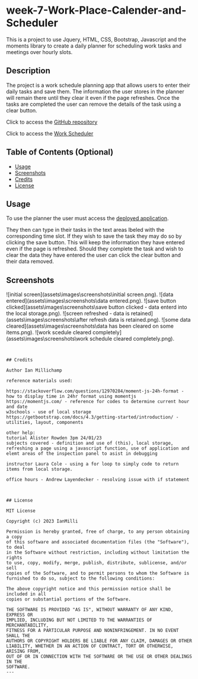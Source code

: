 # week-7-Work-Place-Calender-and-Scheduler
This is a project to use Jquery, HTML, CSS, Bootstrap, Javascript and the moments library to create a daily planner for scheduling work tasks and meetings over hourly slots.

## Description 

The project is a work schedule planning app that allows users to enter their daily tasks and save them. 
The information the user stores in the planner will remain there until they clear it even if the page refreshes.
Once the tasks are completed the user can remove the details of the task using a clear button.

Click to access the [GitHub repository](https://github.com/IanMilli/week-7-Work-Place-Calender-and-Scheduler)

Click to access the [Work Scheduler](https://ianmilli.github.io/week-7-Work-Place-Calender-and-Scheduler/)


## Table of Contents (Optional)

* [Usage](#usage)
* [Screenshots](#screenshots)
* [Credits](#credits)
* [License](#license)



## Usage 

To use the planner the user must access the [deployed application](https://ianmilli.github.io/week-7-Work-Place-Calender-and-Scheduler/).

They then can type in their tasks in the text areas lbeled with the corresponding time slot.
If they wish to save the task they may do so by clicking the save button.
This will keep the information they have entered even if the page is refreshed.
Should they complete the task and wish to clear the data they have entered the user can click the clear button and  their data removed.


## Screenshots
![initial screen](assets\images\screenshots\initial screen.png).
![data entered](assets\images\screenshots\data entered.png).
![save button clicked](assets\images\screenshots\save button clicked - data enterd into the local storage.png).
![screen refreshed - data is retained](assets\images\screenshots\after refresh data is retained.png).
![some data cleared](assets\images\screenshots\data has been cleared on some items.png).
![work scedule cleared completely](assets\images\screenshots\work schedule cleared completely.png).

```


## Credits

Author Ian Millichamp

reference materials used:

https://stackoverflow.com/questions/12970284/moment-js-24h-format - how to display time in 24hr format using momentjs
https://momentjs.com/ - reference for codes to determine current hour and date 
w3schools - use of local storage
https://getbootstrap.com/docs/4.3/getting-started/introduction/ - utilities, layout, components

other help:
tutorial Alister Rowden 3pm 24/01/23
subjects covered - definition and use of (this), local storage, refreshing a page using a javascript function, use of application and elemt areas of the inspection panel to asist in debugging

instructor Laura Cole - using a for loop to simply code to return items from local storage.

office hours - Andrew Layendecker - resolving issue with if statement



## License

MIT License

Copyright (c) 2023 IanMilli

Permission is hereby granted, free of charge, to any person obtaining a copy
of this software and associated documentation files (the "Software"), to deal
in the Software without restriction, including without limitation the rights
to use, copy, modify, merge, publish, distribute, sublicense, and/or sell
copies of the Software, and to permit persons to whom the Software is
furnished to do so, subject to the following conditions:

The above copyright notice and this permission notice shall be included in all
copies or substantial portions of the Software.

THE SOFTWARE IS PROVIDED "AS IS", WITHOUT WARRANTY OF ANY KIND, EXPRESS OR
IMPLIED, INCLUDING BUT NOT LIMITED TO THE WARRANTIES OF MERCHANTABILITY,
FITNESS FOR A PARTICULAR PURPOSE AND NONINFRINGEMENT. IN NO EVENT SHALL THE
AUTHORS OR COPYRIGHT HOLDERS BE LIABLE FOR ANY CLAIM, DAMAGES OR OTHER
LIABILITY, WHETHER IN AN ACTION OF CONTRACT, TORT OR OTHERWISE, ARISING FROM,
OUT OF OR IN CONNECTION WITH THE SOFTWARE OR THE USE OR OTHER DEALINGS IN THE
SOFTWARE.
---
